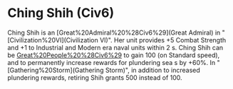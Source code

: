 # Ching Shih (Civ6)

Ching Shih is an [Great%20Admiral%20%28Civ6%29](Great Admiral) in "[Civilization%20VI](Civilization VI)". Her unit provides +5 Combat Strength and +1 to Industrial and Modern era naval units within 2 s.
Ching Shih can be [Great%20People%20%28Civ6%29](retired) to gain 100 (on Standard speed), and to permanently increase rewards for plundering sea s by +60%. In "[Gathering%20Storm](Gathering Storm)", in addition to increased plundering rewards, retiring Shih grants 500 instead of 100.